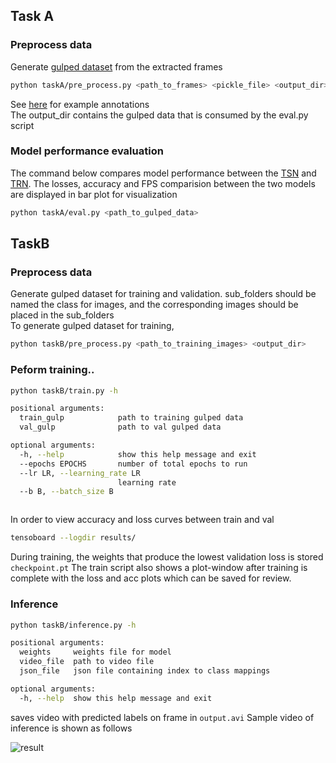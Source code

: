 
## Task A
### Preprocess data

Generate [gulped dataset](https://github.com/TwentyBN/GulpIO) from the extracted frames
```bash
python taskA/pre_process.py <path_to_frames> <pickle_file> <output_dir>
```
See [here](https://github.com/epic-kitchens/epic-kitchens-55-annotations) for example annotations<br/>
The output_dir contains the gulped data that is consumed by the eval.py script


### Model performance evaluation
The command below compares model performance between the [TSN](https://github.com/yjxiong/temporal-segment-networks) and [TRN](https://github.com/zhoubolei/TRN-pytorch). The losses, accuracy and FPS comparision between the two models are displayed in bar plot for visualization

```bash
python taskA/eval.py <path_to_gulped_data>
```
## TaskB
### Preprocess data
Generate gulped dataset for training and validation.
sub_folders should be named the class for images, and the corresponding images should be placed in the sub_folders<br/>
To generate gulped dataset for training, 

```bash
python taskB/pre_process.py <path_to_training_images> <output_dir>
```
### Peform training..
```bash
python taskB/train.py -h

positional arguments:
  train_gulp            path to training gulped data
  val_gulp              path to val gulped data

optional arguments:
  -h, --help            show this help message and exit
  --epochs EPOCHS       number of total epochs to run
  --lr LR, --learning_rate LR
                        learning rate
  --b B, --batch_size B



```
In order to view accuracy and loss curves between train and val 
```bash
tensoboard --logdir results/
```
During training, the weights that produce the lowest validation loss is stored ```checkpoint.pt```
The train script also shows a plot-window after training is complete with the loss and acc plots which can be saved for review.

### Inference

```bash
python taskB/inference.py -h

positional arguments:
  weights     weights file for model
  video_file  path to video file
  json_file   json file containing index to class mappings

optional arguments:
  -h, --help  show this help message and exit

```
saves video with predicted labels on frame in ```output.avi```
Sample video of inference is shown as follows

![result]("taskB/video.gif")




